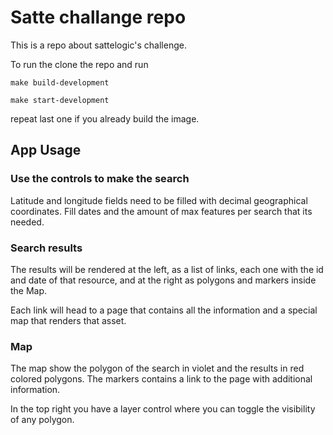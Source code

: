 # Satte challange repo

This is a repo about sattelogic's challenge.

To run the clone the repo and run

`make build-development`

`make start-development`

repeat last one if you already build the image.

## App Usage

### Use the controls to make the search

Latitude and longitude fields need to be filled with decimal geographical coordinates.
Fill dates and the amount of max features per search that its needed.

### Search results

The results will be rendered at the left, as a list of links, each one with the id and date of that resource,
and at the right as polygons and markers inside the Map.

Each link will head to a page that contains all the information and a special map that renders that asset.

### Map

The map show the polygon of the search in violet and the results in red colored polygons.
The markers contains a link to the page with additional information.

In the top right you have a layer control where you can toggle the visibility of any polygon.
